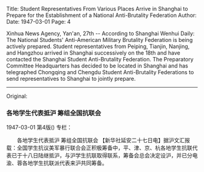 Title: Student Representatives From Various Places Arrive in Shanghai to Prepare for the Establishment of a National Anti-Brutality Federation
Author:
Date: 1947-03-01
Page: 4

Xinhua News Agency, Yan'an, 27th -- According to Shanghai Wenhui Daily: The National Students' Anti-American Military Brutality Federation is being actively prepared. Student representatives from Peiping, Tianjin, Nanjing, and Hangzhou arrived in Shanghai successively on the 18th and have contacted the Shanghai Student Anti-Brutality Federation. The Preparatory Committee Headquarters has decided to be located in Shanghai and has telegraphed Chongqing and Chengdu Student Anti-Brutality Federations to send representatives to Shanghai to jointly prepare.



<hr /> 

Original: 


### 各地学生代表抵沪  筹组全国抗联会

1947-03-01
第4版()
专栏：

　　各地学生代表抵沪
    筹组全国抗联会
    【新华社延安二十七日电】据沪文汇报载：全国学生抗议美军暴行联合会正积极筹备中，平、津、京、杭各地学生抗联代表已于十八日陆继抵沪，与沪学生抗联取得联系，筹备会总会决定设沪，并已分电渝、蓉各地学生抗联派代表来沪共同筹备。
